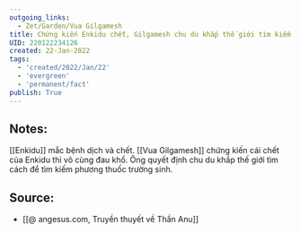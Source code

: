 ```yaml
---
outgoing_links:
  - Zet/Garden/Vua Gilgamesh
title: Chứng kiến Enkidu chết, Gilgamesh chu du khắp thế giới tìm kiếm phương thuốc trường sinh
UID: 220122234126
created: 22-Jan-2022
tags:
  - 'created/2022/Jan/22'
  - 'evergreen'
  - 'permanent/fact'
publish: True
---
```

## Notes:
[[Enkidu]] mắc bệnh dịch và chết. [[Vua Gilgamesh]] chứng kiến cái chết của Enkidu thì vô cùng đau khổ. Ông quyết định chu du khắp thế giới tìm cách để tìm kiếm phương thuốc trường sinh.

## Source:
- [[@ angesus.com, Truyền thuyết về Thần Anu]]


